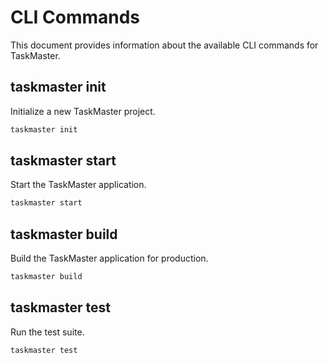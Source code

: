 # CLI Commands

This document provides information about the available CLI commands for TaskMaster.

## taskmaster init

Initialize a new TaskMaster project.

```bash
taskmaster init
```

## taskmaster start
Start the TaskMaster application.

```bash
taskmaster start
```

## taskmaster build
Build the TaskMaster application for production.

```bash
taskmaster build
```

## taskmaster test
Run the test suite.

```bash
taskmaster test
```
